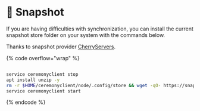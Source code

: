# 📸 Snapshot

If you are having difficulties with synchronization, you can install the current snapshot store folder on your system with the commands below.

Thanks to snapshot provider [CherryServers](https://www.cherryservers.com/?affiliate=676XHODW).

{% code overflow="wrap" %}
```bash

service ceremonyclient stop
apt install unzip -y
rm -r $HOME/ceremonyclient/node/.config/store && wget -qO- https://snapshots.cherryservers.com/quilibrium/store.zip > /tmp/store.zip && unzip -j -o /tmp/store.zip -d $HOME/ceremonyclient/node/.config/store && rm /tmp/store.zip
service ceremonyclient start
```
{% endcode %}

